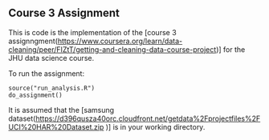 ## Course 3 Assignment

This is code is the implementation of the [course 3 assignngment(https://www.coursera.org/learn/data-cleaning/peer/FIZtT/getting-and-cleaning-data-course-project)] for the JHU data science course. 

To run the assignment:

```
source("run_analysis.R")
do_assignment()
```

It is assumed that the [samsung dataset(https://d396qusza40orc.cloudfront.net/getdata%2Fprojectfiles%2FUCI%20HAR%20Dataset.zip  )] is in your working directory.